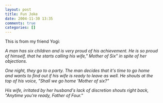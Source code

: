 ```yaml
---
layout: post
title: Fun Joke
date: 2004-11-30 13:35
comments: true
categories: []
---
```

This is from my friend Yogi:

<i>A man has six children and is very proud of his achievement. He
is so proud of himself, that he starts calling his wife," Mother of
Six" in spite of her objections.

One night, they go to a party. The man decides that it's time to go
home and wants to find out if his wife is ready to leave as well.
He shouts at the top of his voice, "Shall we go home 'Mother of six?"

His wife, irritated by her husband's lack of discretion shouts
right back, "Anytime you're ready, Father of Four."
</i>
